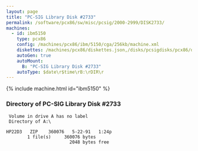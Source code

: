 ```yaml
---
layout: page
title: "PC-SIG Library Disk #2733"
permalink: /software/pcx86/sw/misc/pcsig/2000-2999/DISK2733/
machines:
  - id: ibm5150
    type: pcx86
    config: /machines/pcx86/ibm/5150/cga/256kb/machine.xml
    diskettes: /machines/pcx86/diskettes.json,/disks/pcsigdisks/pcx86/diskettes.json
    autoGen: true
    autoMount:
      B: "PC-SIG Library Disk #2733"
    autoType: $date\r$time\rB:\rDIR\r
---
```


{% include machine.html id="ibm5150" %}

### Directory of PC-SIG Library Disk #2733

     Volume in drive A has no label
     Directory of A:\

    HP22D3   ZIP    360076   5-22-91   1:24p
            1 file(s)     360076 bytes
                            2048 bytes free
